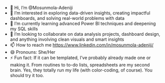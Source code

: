 - 👋 Hi, I’m @Mosunmola-Adeniji
- 👀  I’m interested in exploring data-driven insights, creating impactful dashboards, and solving real-world problems with data
- 🌱 I’m currently learning advanced Power BI techniques and deepening my SQL skills
- 💞️ I’m looking to collaborate on data analysis projects, dashboard design, and anything involving clean visuals and smart insights
- 📫 How to reach me https://www.linkedin.com/in/mosunmola-adeniji/ 
- 😄 Pronouns: She/Her
- ⚡ Fun fact: If it can be templated, I’ve probably already made one or making it. From routines to to-do lists, spreadsheets are my second brain. Yes, they totally run my life (with color-coding, of course). You should try it too.

<!---
Mosunmola-Adeniji/Mosunmola-Adeniji is a ✨ special ✨ repository because its `README.md` (this file) appears on your GitHub profile.
You can click the Preview link to take a look at your changes.
--->

